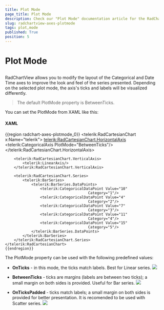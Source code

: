 ```yaml
---
title: Plot Mode
page_title: Plot Mode
description: Check our "Plot Mode" documentation article for the RadChartView WPF control.
slug: radchartview-axes-plotmode
tags: plot,mode
published: True
position: 5
---
```


# Plot Mode



## 

RadChartView allows you to modify the layout of the Categorical and Date Time axes to improve the look and feel of the series presented. Depending on the selected plot mode, the axis's ticks and labels will be visualized differently.
        

>The default PlotMode property is BetweenTicks.

You can set the PlotMode from XAML like this:
        

#### __XAML__

{{region radchart-axes-plotmode_0}}
	<telerik:RadCartesianChart x:Name="telerik">
		<telerik:RadCartesianChart.HorizontalAxis>
			<telerik:CategoricalAxis PlotMode="BetweenTicks"/>
		</telerik:RadCartesianChart.HorizontalAxis>
	
		<telerik:RadCartesianChart.VerticalAxis>
			<telerik:LinearAxis/>
		</telerik:RadCartesianChart.VerticalAxis>
	
		<telerik:RadCartesianChart.Series>
			<telerik:BarSeries>
				<telerik:BarSeries.DataPoints>
					<telerik:CategoricalDataPoint Value="10"
										  Category="1"/>
					<telerik:CategoricalDataPoint Value="4"
										  Category="2"/>
					<telerik:CategoricalDataPoint Value="7"
										  Category="3"/>
					<telerik:CategoricalDataPoint Value="11"
										  Category="4"/>
					<telerik:CategoricalDataPoint Value="15"
										  Category="5"/>
				</telerik:BarSeries.DataPoints>
			</telerik:BarSeries>
		</telerik:RadCartesianChart.Series>
	</telerik:RadCartesianChart>
	{{endregion}}



The PlotMode property can be used with the following predefined values:
        

* __OnTicks__ - in this mode, the ticks match labels. Best for Linear series.
            ![](images/RadChartView-chart_onticks.PNG)

* __BetweenTicks__ - ticks are margins (labels are between two ticks); a small margin on both sides is provided. Useful for Bar series.
            ![](images/RadChartView-chart_betweenticks.PNG)

* __OnTicksPadded__ - ticks match labels; a small margin on both sides is provided for better presentation. It is recomended to be used with Scatter series.
            ![](images/RadChartView-chart_ontickspadded.PNG)
